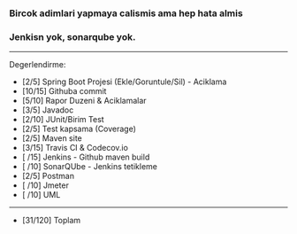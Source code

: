 ### Bircok adimlari yapmaya calismis ama hep hata almis
### Jenkisn yok, sonarqube yok.

**************************************************************************
Degerlendirme:

* [2/5] Spring Boot Projesi (Ekle/Goruntule/Sil)  - Aciklama
* [10/15] Githuba commit
* [5/10] Rapor Duzeni & Aciklamalar
* [3/5] Javadoc
* [2/10] JUnit/Birim Test
* [2/5] Test kapsama (Coverage)
* [2/5] Maven site
* [3/15] Travis CI & Codecov.io
* [ /15] Jenkins - Github maven build
* [ /10] SonarQUbe - Jenkins tetikleme
* [2/5] Postman
* [ /10] Jmeter
* [ /10] UML
---------------------------
* [31/120] Toplam